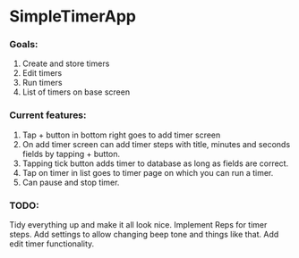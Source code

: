 # SimpleTimerApp

### Goals:  

1. Create and store timers
2. Edit timers
3. Run timers
4. List of timers on base screen

### Current features:

1. Tap + button in bottom right goes to add timer screen
2. On add timer screen can add timer steps with title, minutes and seconds fields by tapping + button.
3. Tapping tick button adds timer to database as long as fields are correct.
4. Tap on timer in list goes to timer page on which you can run a timer.
5. Can pause and stop timer.


### TODO:

Tidy everything up and make it all look nice.
Implement Reps for timer steps.
Add settings to allow changing beep tone and things like that.
Add edit timer functionality.
